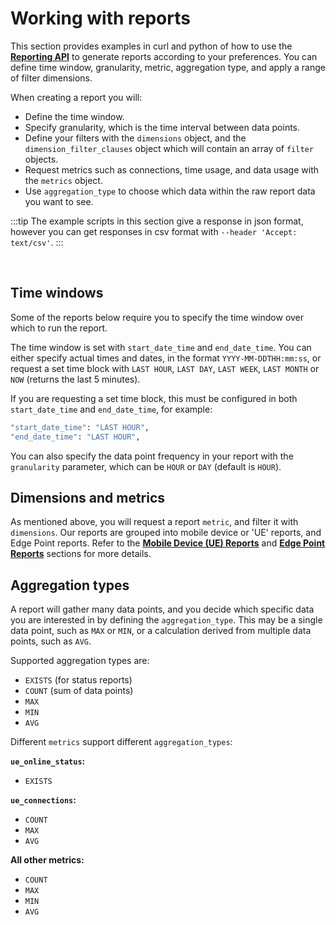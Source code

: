 
# Working with reports

This section provides examples in curl and python of how to use the [**Reporting API**](https://app.swaggerhub.com/apis-docs/MMCKENN72_1/reporting/1.0.0-oas3) to generate reports according to your preferences. You can define time window, granularity, metric, aggregation type, and apply a range of filter dimensions. 

When creating a report you will:

 - Define the time window.
 - Specify granularity, which is the time interval between data points.
 - Define your filters with the ``dimensions`` object, and the ``dimension_filter_clauses`` object which will contain an array of ``filter`` objects.
 - Request metrics such as connections, time usage, and data usage with the ``metrics`` object.
 - Use ``aggregation_type`` to choose which data within the raw report data you want to see.


:::tip
The example scripts in this section give a response in json format, however you can get responses in csv format with ``--header 'Accept: text/csv'``.
:::

<br/>

## Time windows

Some of the reports below require you to specify the time window over which to run the report.

The time window is set with ``start_date_time`` and ``end_date_time``. You can either specify actual times and dates, in the format ``YYYY-MM-DDTHH:mm:ss``, or request a set time block with ``LAST HOUR``, ``LAST DAY``, ``LAST WEEK``, ``LAST MONTH`` or ``NOW`` (returns the last 5 minutes). 

If you are requesting a set time block, this must be configured in both ``start_date_time`` and ``end_date_time``, for example:

```bash
"start_date_time": "LAST HOUR",
"end_date_time": "LAST HOUR",
```

You can also specify the data point frequency in your report with the ``granularity`` parameter, which can be ``HOUR`` or ``DAY`` (default is ``HOUR``).


## Dimensions and metrics

As mentioned above, you will request a report ``metric``, and filter it with ``dimensions``. Our reports are grouped into mobile device or 'UE' reports, and Edge Point reports. Refer to the [**Mobile Device (UE) Reports**](uereports) and [**Edge Point Reports**](epreports) sections for more details.

## Aggregation types

A report will gather many data points, and you decide which specific data you are interested in by defining the ``aggregation_type``. This may be a single data point, such as ``MAX`` or ``MIN``, or a calculation derived from multiple data points, such as ``AVG``.

Supported aggregation types are:
 - ``EXISTS`` (for status reports)
 - ``COUNT`` (sum of data points)
 - ``MAX`` 
 - ``MIN``
 - ``AVG`` 

Different ``metrics`` support different ``aggregation_types``:

**``ue_online_status``:** 
  - ``EXISTS``

**``ue_connections``:**
 - ``COUNT`` 
 - ``MAX`` 
 - ``AVG``

**All other metrics:**
 - ``COUNT``
 - ``MAX``
 - ``MIN``
 - ``AVG``




<!--

## Bandwidth calculation

:::note
Bandwidth values are displayed in Mbps down to 2 decimal places. Values below 0.01 Mbps are rounded up or down accordingly, such that any value >=0.005 Mbps will be rounded up to 0.01 Mbps, and anything <0.005 Mbps will be rounded down to zero.
:::

### Average bandwidth

During a time period (as specified by the `granularity` parameter), we count:

- Each second during which traffic was seen during the time period
- Total traffic seen during that time period. 

To calculate the average bandwidth during the time period, we divide the *total traffic* seen during the time period (in bytes) by the *number of seconds during which traffic was seen*, and provide this value in megabits per second.

>  ***For example:***
>
> Time period (`granularity`) 1 hour <br/>
> Traffic direction: Uplink
> 
> During the hour we counted:
> 
> - 1750 seconds during which traffic was seen
> - A total traffic of 25900000 bytes 
> 
> Therefore the average bandwidth for that hour will be calculated thus:
> 
> 25900000 / 1750 = 14800 bytes per second <br/>
> 14800 bytes per second = 0.1184 megabits per second.
> 
> As we round up to 2 decimal places, the average uplink bandwidth for that hour will be shown as: **0.12 megabits per second**
>

### Maximum bandwidth

The specified time period (eg. 1 hour) is split into 5 minute windows, and we record the highest throughput per second seen during each 5 minute window. Once the time period has elapsed, the highest throughput recorded is displayed in Mbps as the maximum bandwidth for the time period.

### Minimum bandwidth

The specified time period (eg. 1 hour) is split into 5 minute windows, and we record the lowest throughput per second seen during each 5 minute window. Once the time period has elapsed, the lowest throughput  is displayed in Mbps as the minimum bandwidth for the time period. If there is a 5 minute window during which no traffic is seen, minimum bandwidth for the time period will be zero.

-->



